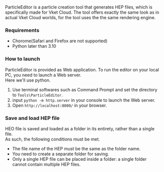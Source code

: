 ParticleEditor is a particle creation tool that generates HEP files, which is specifically made for Vket Cloud.
The tool offers exactly the same look as in actual Vket Cloud worlds, for the tool uses the the same rendering engine.

### Requirements
- Chorome(Safari and Firefox are not supported)  
- Python later than 3.10

### How to launch
ParticleEditor is provided as Web application. To run the editor on your local PC, you need to launch a Web server.  
Here we'll use python.  
1. Use terminal softwares such as Command Prompt and set the directory to `Tools\ParticleEditor`.  
2. input `python -m http.server` in your console to launch the Web server.  
3. Open `http://localhost:8000/` in your browser.  

### Save and load HEP file
HEO file is saved and loaded as a folder in its entirety, rather than a single file.  
As such, the following conditions must be met.
- The file name of the HEP must be the same as the folder name.  
- You need to create a separate folder for saving.  
- Only a single HEP file can be placed inside a folder: a single folder cannot contain multiple HEP files.
